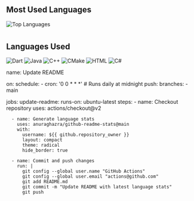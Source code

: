 
## Most Used Languages

![Top Languages](https://github-readme-stats.vercel.app/api/top-langs/?username=HassaanAwan786&layout=compact&theme=radical&hide_border=true)

# 
## Languages Used

![Dart](https://img.shields.io/badge/Dart-79.75%25-blue)
![Java](https://img.shields.io/badge/Java-9.27%25-orange)
![C++](https://img.shields.io/badge/C++-5.71%25-red)
![CMake](https://img.shields.io/badge/CMake-2.73%25-green)
![HTML](https://img.shields.io/badge/HTML-1.28%25-yellow)
![C#](https://img.shields.io/badge/C%23-1.26%25-purple)

name: Update README

on:
  schedule:
    - cron: '0 0 * * *' # Runs daily at midnight
  push:
    branches:
      - main

jobs:
  update-readme:
    runs-on: ubuntu-latest
    steps:
      - name: Checkout repository
        uses: actions/checkout@v2

      - name: Generate language stats
        uses: anuraghazra/github-readme-stats@main
        with:
          username: ${{ github.repository_owner }}
          layout: compact
          theme: radical
          hide_border: true

      - name: Commit and push changes
        run: |
          git config --global user.name "GitHub Actions"
          git config --global user.email "actions@github.com"
          git add README.md
          git commit -m "Update README with latest language stats"
          git push
